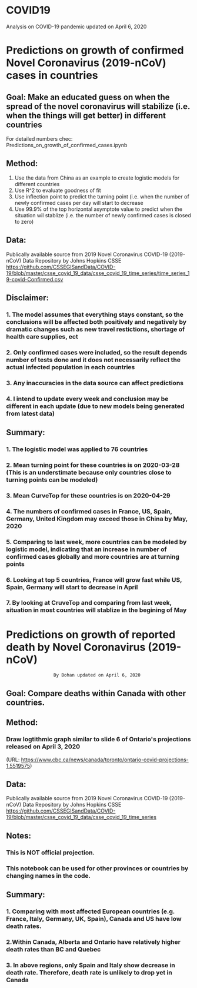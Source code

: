 # COVID19
 Analysis on COVID-19 pandemic
updated on April 6, 2020  

# Predictions on growth of confirmed Novel Coronavirus (2019-nCoV) cases in countries   
## Goal: Make an educated guess on when the spread of the novel coronavirus will stabilize (i.e. when the things will get better) in different countries

For detailed numbers chec: Predictions_on_growth_of_confirmed_cases.ipynb
  
## Method:   
1. Use the data from China as an example to create logistic models for different countries   
2. Use R^2 to evaluate goodness of fit
3. Use inflection point to predict the turning point (i.e. when the number of newly confirmed cases per day will start to decrease
4. Use 99.9% of the top horizontal asymptote value to predict when the situation wil stablize (i.e. the number of newly confirmed cases is closed to zero)
  
## Data:   
Publically available source from 2019 Novel Coronavirus COVID-19 (2019-nCoV) Data Repository by Johns Hopkins CSSE    
https://github.com/CSSEGISandData/COVID-19/blob/master/csse_covid_19_data/csse_covid_19_time_series/time_series_19-covid-Confirmed.csv  

## Disclaimer:   
### 1. The model assumes that everything stays constant, so the conclusions will be affected both positively and negatively by dramatic changes such as new travel restictions, shortage of health care supplies, ect  
### 2. Only confirmed cases were included, so the result depends number of tests done and it does not necessarily reflect the actual infected population in each countries  
### 3. Any inaccuracies in the data source can affect predictions  
### 4. I intend to update every week and conclusion may be different in each update (due to new models being generated from latest data)  

## Summary: 
### 1. The logistic model was applied to 76 countries
### 2. Mean turning point for these countries is on 2020-03-28 (This is an understimate because only countries close to turning points can be modeled)
### 3. Mean CurveTop for these countries is on 2020-04-29
### 4. The numbers of confirmed cases in France, US, Spain,	Germany, United Kingdom may exceed those in China by May, 2020
### 5. Comparing to last week, more countries can be modeled by logistic model, indicating that an increase in number of confirmed cases globally and more countries are at turning points
### 6. Looking at top 5 countries, France will grow fast while US, Spain, Germany will start to decrease in April
### 7. By looking at CruveTop and comparing from last week, situation in most countries will stablize in the begining of May


# Predictions on growth of reported death by Novel Coronavirus (2019-nCoV)
                      By Bohan updated on April 6, 2020  
## Goal: Compare deaths within Canada with other countries.

## Method: 
### Draw logtithmic graph similar to slide 6 of Ontario's projections released on April 3, 2020
(URL: https://www.cbc.ca/news/canada/toronto/ontario-covid-projections-1.5519575)

## Data: 
Publically available source from 2019 Novel Coronavirus COVID-19 (2019-nCoV) Data Repository by Johns Hopkins CSSE  
https://github.com/CSSEGISandData/COVID-19/blob/master/csse_covid_19_data/csse_covid_19_time_series


## Notes: 
### This is NOT official projection.
### This notebook can be used for other provinces or countries by changing names in the code.

## Summary: 
### 1. Comparing with most affected European countries (e.g. France, Italy, Germany, UK, Spain), Canada and US have low death rates.
### 2.Within Canada, Alberta and Ontario have relatively higher death rates than BC and Quebec
### 3. In above regions, only Spain and Italy show decrease in death rate. Therefore, death rate is unlikely to drop yet in Canada
  
  [](Death_cases.png)